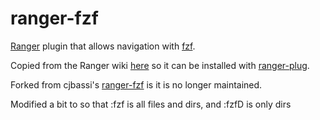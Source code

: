 # ranger-fzf

[Ranger](https://github.com/ranger/ranger) plugin that allows navigation with [fzf](https://github.com/junegunn/fzf).

Copied from the Ranger wiki [here](https://github.com/ranger/ranger/wiki/Custom-Commands) so it can be installed with [ranger-plug](https://github.com/cjbassi/ranger-plug).

Forked from cjbassi's [ranger-fzf](https://github.com/cjbassi/ranger-plug) is it is no longer maintained.

Modified a bit to so that :fzf is all files and dirs, and :fzfD is only dirs
